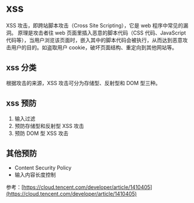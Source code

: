 # xss

XSS 攻击，即跨站脚本攻击（Cross Site Scripting），它是 web 程序中常见的漏洞。 原理是攻击者往 web 页面里插入恶意的脚本代码（CSS 代码、JavaScript 代码等），当用户浏览该页面时，嵌入其中的脚本代码会被执行，从而达到恶意攻击用户的目的。如盗取用户 cookie，破坏页面结构、重定向到其他网站等。

## xss 分类

根据攻击的来源，XSS 攻击可分为存储型、反射型和 DOM 型三种。

## xss 预防

1. 输入过滤
2. 预防存储型和反射型 XSS 攻击
3. 预防 DOM 型 XSS 攻击

## 其他预防

- Content Security Policy
- 输入内容长度控制

参考：[https://cloud.tencent.com/developer/article/1410405](https://cloud.tencent.com/developer/article/1410405)
